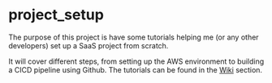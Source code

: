 # project_setup

The purpose of this project is have some tutorials helping me (or any other developers) set up a SaaS project from scratch. 

It will cover different steps, from setting up the AWS environment to building a CICD pipeline using Github. The tutorials can be found in the [Wiki](https://github.com/rfrad/project_setup/wiki) section.
